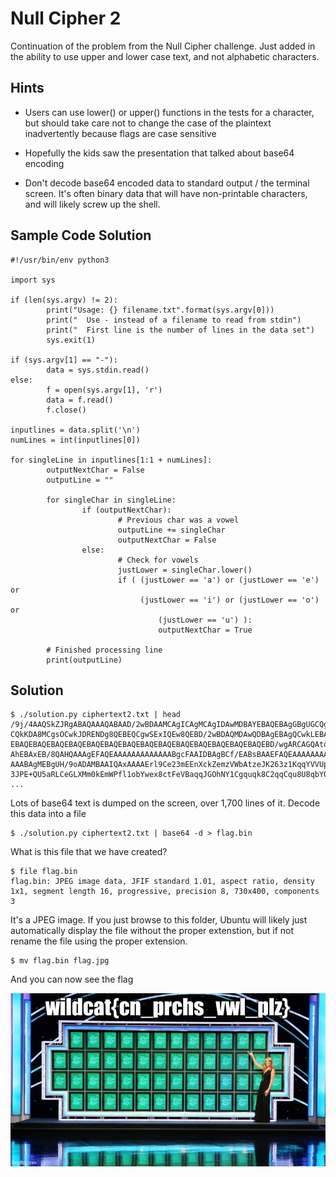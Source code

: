 # Null Cipher 2

Continuation of the problem from the Null Cipher challenge.  Just added in the
ability to use upper and lower case text, and not alphabetic characters.

## Hints

* Users can use lower() or upper() functions in the tests for a character, but
  should take care not to change the case of the plaintext inadvertently
  because flags are case sensitive

* Hopefully the kids saw the presentation that talked about base64 encoding

* Don't decode base64 encoded data to standard output / the terminal screen.
  It's often binary data that will have non-printable characters, and will
  likely screw up the shell.

## Sample Code Solution

```
#!/usr/bin/env python3                             
                                                           
import sys                                    
                                                           
if (len(sys.argv) != 2):                  
        print("Usage: {} filename.txt".format(sys.argv[0])) 
        print("  Use - instead of a filename to read from stdin")       
        print("  First line is the number of lines in the data set")    
        sys.exit(1)                                   
                                                           
if (sys.argv[1] == "-"):
        data = sys.stdin.read()   
else:                    
        f = open(sys.argv[1], 'r')
        data = f.read()
        f.close()
                                                                                                                       
inputlines = data.split('\n')
numLines = int(inputlines[0])

for singleLine in inputlines[1:1 + numLines]:
        outputNextChar = False
        outputLine = ""

        for singleChar in singleLine:
                if (outputNextChar):
                        # Previous char was a vowel
                        outputLine += singleChar
                        outputNextChar = False
                else:
                        # Check for vowels
                        justLower = singleChar.lower()
                        if ( (justLower == 'a') or (justLower == 'e') or
                             (justLower == 'i') or (justLower == 'o') or
                                 (justLower == 'u') ):
                                 outputNextChar = True

        # Finished processing line
        print(outputLine)
```

## Solution

```
$ ./solution.py ciphertext2.txt | head
/9j/4AAQSkZJRgABAQAAAQABAAD/2wBDAAMCAgICAgMCAgIDAwMDBAYEBAQEBAgGBgUGCQgKCgkI
CQkKDA8MCgsOCwkJDRENDg8QEBEQCgwSExIQEw8QEBD/2wBDAQMDAwQDBAgEBAgQCwkLEBAQEBAQ
EBAQEBAQEBAQEBAQEBAQEBAQEBAQEBAQEBAQEBAQEBAQEBAQEBAQEBAQEBD/wgARCAGQAtoDASIA
AhEBAxEB/8QAHQAAAgEFAQEAAAAAAAAAAAAABgcFAAIDBAgBCf/EABsBAAEFAQEAAAAAAAAAAAAA
AAABAgMEBgUH/9oADAMBAAIQAxAAAAErl9Ce23mEEnXckZemzVWbAtzeJK263z1KqqYVVUpVUSKg
3JPE+QU5aRLCeGLXMm0kEmWPfl1obYwex8ctFeVBaqqJGOhNY1Cgquqk8C2qqCqu8U8qbY0saerp
...
```

Lots of base64 text is dumped on the screen, over 1,700 lines of it.  Decode
this data into a file

```
$ ./solution.py ciphertext2.txt | base64 -d > flag.bin
```

What is this file that we have created?

```
$ file flag.bin
flag.bin: JPEG image data, JFIF standard 1.01, aspect ratio, density 1x1, segment length 16, progressive, precision 8, 730x400, components 3
```

It's a JPEG image.  If you just browse to this folder, Ubuntu will likely just
automatically display the file without the proper extenstion, but if not rename
the file using the proper extension.

```
$ mv flag.bin flag.jpg
```

And you can now see the flag

![Flag Image](graphics/flag_pic.jpg)

